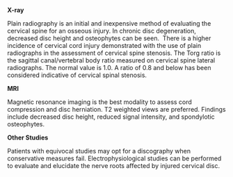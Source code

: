 **X-ray**

Plain radiography is an initial and inexpensive method of evaluating the cervical spine for an osseous injury. In chronic disc degeneration, decreased disc height and osteophytes can be seen.  There is a higher incidence of cervical cord injury demonstrated with the use of plain radiographs in the assessment of cervical spine stenosis. The Torg ratio is the sagittal canal/vertebral body ratio measured on cervical spine lateral radiographs. The normal value is 1.0. A ratio of 0.8 and below has been considered indicative of cervical spinal stenosis.

**MRI**

Magnetic resonance imaging is the best modality to assess cord compression and disc herniation. T2 weighted views are preferred. Findings include decreased disc height, reduced signal intensity, and spondylotic osteophytes.

**Other Studies**

Patients with equivocal studies may opt for a discography when conservative measures fail. Electrophysiological studies can be performed to evaluate and elucidate the nerve roots affected by injured cervical disc.